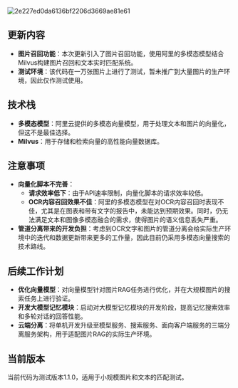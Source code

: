 ![2e227ed0da6136bf2206d3669ae81e61](https://github.com/user-attachments/assets/fc0a1464-92e5-4b0a-8f69-b3147cc7cc93)

## 更新内容
- **图片召回功能**：本次更新引入了图片召回功能，使用阿里的多模态模型结合Milvus构建图片召回和文本实时匹配系统。
- **测试环境**：该代码在一万张图片上进行了测试，暂未推广到大量图片的生产环境，因此仅作测试使用。

## 技术栈
- **多模态模型**：阿里云提供的多模态向量模型，用于处理文本和图片的向量化，但这不是最佳选择。
- **Milvus**：用于存储和检索向量的高性能向量数据库。
## 注意事项
- **向量化脚本不完善**：
  - **请求效率低下**：由于API速率限制，向量化脚本的请求效率较低。
  - **OCR内容召回效果不佳**：阿里的多模态模型在对OCR内容召回时表现不佳，尤其是在图表和带有文字的报告中，未能达到预期效果。同时，仍无法满足文本和图像多模态融合的需求，使得图片的语义信息丢失严重。
- **管道分离带来的开发负担**：考虑到OCR文字和图片的管道分离会给实际生产环境中的迭代和数据更新带来更多的工作量，因此目前仍采用多模态向量搜索的技术路线。

## 后续工作计划
- **优化向量模型**：对向量模型针对图片RAG任务进行优化，并在大规模图片的搜索任务上进行验证。
- **开发大模型记忆模块**：启动对大模型记忆模块的开发阶段，提高记忆搜索效率和多轮对话的回答性能。
- **云端分离**：将单机开发升级至模型服务、搜索服务、面向客户端服务的三端分离服务架构，用于适配图片RAG的实际生产环境。

## 当前版本
当前代码为测试版本1.1.0，适用于小规模图片和文本的匹配测试。
